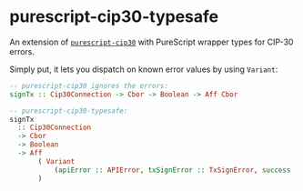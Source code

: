 # purescript-cip30-typesafe

An extension of [`purescript-cip30`](https://github.com/mlabs-haskell/purescript-cip30) with PureScript wrapper types for CIP-30 errors.

Simply put, it lets you dispatch on known error values by using `Variant`:

```purescript
-- purescript-cip30 ignores the errors:
signTx :: Cip30Connection -> Cbor -> Boolean -> Aff Cbor

-- purescript-cip30-typesafe:
signTx
  :: Cip30Connection
  -> Cbor
  -> Boolean
  -> Aff
       ( Variant
           (apiError :: APIError, txSignError :: TxSignError, success :: Cbor)
       )
```
